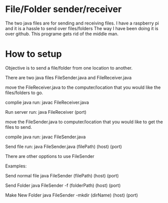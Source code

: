 # File/Folder sender/receiver

The two java files are for sending and receiving files. 
I have a raspberry pi and it is a hassle to send over files/folders
The way I have been doing it is over github. This programe gets rid 
of the middle man.

# How to setup

Objective is to send a file/folder from one location to another.

There are two java files FileSender.java and FileReceiver.java

move the FileReceiver.java to the computer/location that you would
like the files/folders to go. 

complie java
run: javac FileReceiver.java

Run server
run: java FileReceiver (port) 

move the FileSender.java to computer/location that you would like to get the files to send. 

compile java
run: javac FileSender.java

Send file
run: java FileSender.java (filePath) (host) (port)

There are other opptions to use FileSender

Examples:

Send normal file
java FileSender (filePath) (host) (port)

Send Folder
java FileSender -f (folderPath) (host) (port)

Make New Folder 
java FileSender -mkdir (dirName) (host) (port)